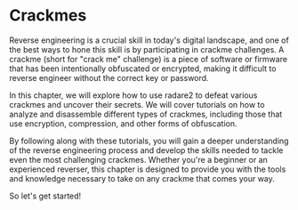 # Crackmes

Reverse engineering is a crucial skill in today's digital landscape, and one of the best ways to hone this skill is by participating in crackme challenges. A crackme (short for "crack me" challenge) is a piece of software or firmware that has been intentionally obfuscated or encrypted, making it difficult to reverse engineer without the correct key or password.

In this chapter, we will explore how to use radare2 to defeat various crackmes and uncover their secrets. We will cover tutorials on how to analyze and disassemble different types of crackmes, including those that use encryption, compression, and other forms of obfuscation.

By following along with these tutorials, you will gain a deeper understanding of the reverse engineering process and develop the skills needed to tackle even the most challenging crackmes. Whether you're a beginner or an experienced reverser, this chapter is designed to provide you with the tools and knowledge necessary to take on any crackme that comes your way.

So let's get started!
